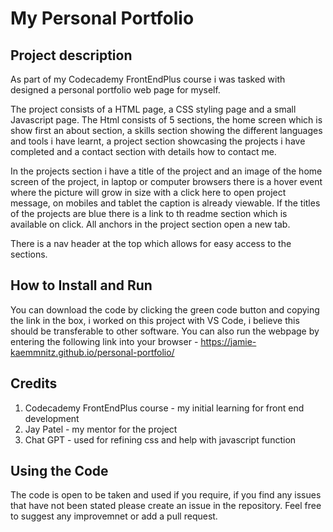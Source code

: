 My Personal Portfolio
=================================================================
Project description
-------------------
As part of my Codecademy FrontEndPlus course i was tasked with designed a personal portfolio web page for myself.

The project consists of a HTML page, a CSS styling page and a small Javascript page. The Html consists of 5 sections, the home screen which is show first an about section, a skills section showing the different languages and tools i have learnt, a project section showcasing the projects i have completed and a contact section with details how to contact me.

In the projects section i have a title of the project and an image of the home screen of the project, in laptop or computer browsers there is a hover event where the picture will grow in size with a click here to open project message, on mobiles and tablet the caption is already viewable.
If the titles of the projects are blue there is a link to th readme section which is available on click. All anchors in the project section open a new tab.

There is a nav header at the top which allows for easy access to the sections.


How to Install and Run
----------------------
You can download the code by clicking the green code button and copying the link in the box, i worked on this project with VS Code, i believe this should be transferable to other software. You can also run the webpage by entering the following link into your browser - https://jamie-kaemmnitz.github.io/personal-portfolio/

Credits
-------
1. Codecademy FrontEndPlus course - my initial learning for front end development
2. Jay Patel - my mentor for the project
3. Chat GPT - used for refining css and help with javascript function


Using the Code
--------------
The code is open to be taken and used if you require, if you find any issues that have not been stated please create an issue in the repository. Feel free to suggest any improvemnet or add a pull request.
